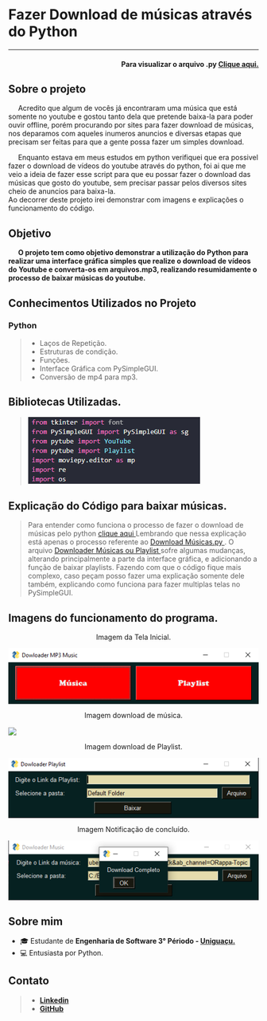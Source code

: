 <h1> Fazer Download de músicas através do Python </h1>
<hr>

<h4 align='right'>Para visualizar o arquivo .py <a href='Mp3_Downloader.py'> Clique aqui. </a> </h4>


<h2>Sobre o projeto </h2>
<p>&nbsp;&nbsp;&nbsp;&nbsp;   Acredito que algum de vocês já encontraram uma música que está somente no youtube e gostou tanto dela que pretende baixa-la para poder ouvir offline, porém procurando por sites para fazer download de músicas, nos deparamos com aqueles inumeros anuncios e diversas etapas que precisam ser feitas para que a gente possa fazer um simples download. </p>
<p>&nbsp;&nbsp;&nbsp;&nbsp;   Enquanto estava em meus estudos em python verifiquei que era possivel fazer o download de vídeos do youtube através do python, foi ai que me veio a ideia de fazer esse script para que eu possar fazer o download das músicas que gosto do youtube, sem precisar passar pelos diversos sites cheio de anuncios para baixa-la. <br>
Ao decorrer deste projeto irei demonstrar com imagens e explicações o funcionamento do código. </p>

<h2>Objetivo</h2>
<p>&nbsp;&nbsp;&nbsp;&nbsp;   <b> O projeto tem como objetivo demonstrar a utilização do Python para realizar uma interface gráfica simples que realize o download de vídeos do Youtube e converta-os em arquivos.mp3, realizando resumidamente o processo de baixar músicas do youtube.</b></p>

<h2>Conhecimentos Utilizados no Projeto </h3>
<h3> Python </h3>
<blockquote>
    <ul> 
    <li> Laços de Repetição. </li>
    <li> Estruturas de condição. </li> 
    <li> Funções. </li> 
    <li> Interface Gráfica com PySimpleGUI. </li>
    <li> Conversão de mp4 para mp3. </li>
    </ul> 
</blockquote>

<h2>Bibliotecas Utilizadas. </h2>
<blockquote>
    <img src='Imagens/bibliotecas.png'>
</blockquote>

<h2> Explicação do Código para baixar músicas. </h2>
<blockquote> Para entender como funciona o processo de fazer o download de músicas pelo python <a href='Explicação.md'> clique aqui </a> Lembrando que nessa explicação está apenas o processo referente ao <a href='Download Músicas.py'> Download Músicas.py </a>. O arquivo <a href='Downloader Músicas ou Playlist.py'> Downloader Músicas ou Playlist </a> sofre algumas mudanças, alterando principalmente a parte da interface gráfica, e adicionando a função de baixar playlists. Fazendo com que o código fique mais complexo, caso peçam posso fazer uma explicação somente dele também, explicando como funciona para fazer multiplas telas no PySimpleGUI.
</blockquote>

<h2> Imagens do funcionamento do programa. </h2>
    <p align='center'> Imagem da Tela Inicial. </p>
    <img src='Imagens/Tela_inicial.png' align='center'>
    <p align='center'> Imagem download de música. </p>
    <img src='Imagens/Tela_música.png' align='center'>
    <p align='center'> Imagem download de Playlist. </p>
    <img src='Imagens/Tela_Playlist.png' align='center'>
    <p align='center'> Imagem Notificação de concluído. </p>
    <img src='Imagens/Tela_notificação.png' align='center'>

<h2> Sobre mim </h2>  
    <ul> 
    <li> 🎓 Estudante de <b>Engenharia de Software 3° Périodo - <a href='https://uniao.uniguacu.edu.br/'>Uniguaçu. </a></b></li>
    <li> 💻 Entusiasta por Python. </br> </li> 
    </ul> 
<h2> Contato </h3>
<blockquote>    
    <ul> 
    <li> <a href="https://www.linkedin.com/in/thanaelbutewicz/"> <b>Linkedin</b> </a> </li>
    <li> <a href="https://github.com/zThanael"> <b>GitHub</b> </a> </li>
    </ul> 
</blockquote>